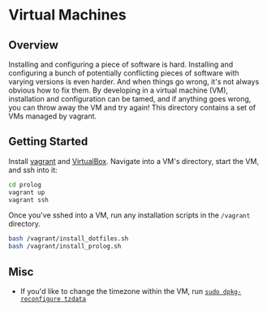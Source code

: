 # Virtual Machines

## Overview
Installing and configuring a piece of software is hard. Installing and
configuring a bunch of potentially conflicting pieces of software with
varying versions is even harder. And when things go wrong, it's not always
obvious how to fix them. By developing in a virtual machine (VM), installation
and configuration can be tamed, and if anything goes wrong, you can throw away
the VM and try again! This directory contains a set of VMs managed by vagrant.

## Getting Started
Install [vagrant](https://www.vagrantup.com/downloads.html) and
[VirtualBox](https://www.virtualbox.org/wiki/Downloads). Navigate into a VM's
directory, start the VM, and ssh into it:

```bash
cd prolog
vagrant up
vagrant ssh
```

Once you've sshed into a VM, run any installation scripts in the `/vagrant`
directory.

```bash
bash /vagrant/install_dotfiles.sh
bash /vagrant/install_prolog.sh
```

## Misc
- If you'd like to change the timezone within the VM, run [`sudo
  dpkg-reconfigure tzdata`](http://askubuntu.com/a/3385)
